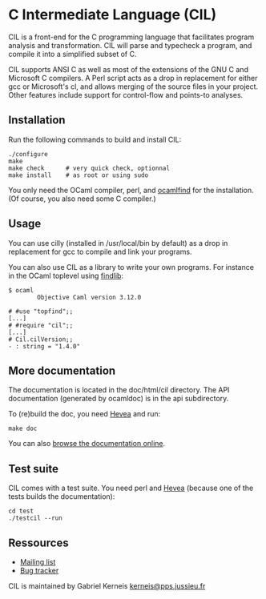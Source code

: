 C Intermediate Language (CIL)
============================

CIL is a front-end for the C programming language that facilitates
program analysis and transformation. CIL will parse and typecheck a
program, and compile it into a simplified subset of C.

CIL supports ANSI C as well as most of the extensions of the GNU C and
Microsoft C compilers. A Perl script acts as a drop in replacement for
either gcc or Microsoft's cl, and allows merging of the source files in
your project. Other features include support for control-flow and
points-to analyses.

Installation
-----------

Run the following commands to build and install CIL:

    ./configure
    make
    make check      # very quick check, optionnal
    make install    # as root or using sudo

You only need the OCaml compiler, perl, and [ocamlfind][findlib] for the
installation.  (Of course, you also need some C compiler.)

[findlib]: http://projects.camlcity.org/projects/findlib.html

Usage
-----

You can use cilly (installed in /usr/local/bin by default) as a drop in
replacement for gcc to compile and link your programs.

You can also use CIL as a library to write your own programs.  For
instance in the OCaml toplevel using [findlib][]:

    $ ocaml
            Objective Caml version 3.12.0

    # #use "topfind";;
    [...]
    # #require "cil";;
    [...]
    # Cil.cilVersion;;           
    - : string = "1.4.0"


More documentation
------------------

The documentation is located in the doc/html/cil directory.  The API
documentation (generated by ocamldoc) is in the api subdirectory.

To (re)build the doc, you need [Hevea][] and run:

    make doc

You can also [browse the documentation online][doc].

[hevea]: http://hevea.inria.fr/ "Hevea - LaTex to HTML translator"
[doc]:   http://kerneis.github.com/cil/doc/html/cil "Cil online doc"

Test suite
----------

CIL comes with a test suite.  You need perl and [Hevea][] (because one
of the tests builds the documentation):

    cd test
    ./testcil --run

Ressources
----------

* [Mailing list](https://lists.sourceforge.net/lists/listinfo/cil-users)
* [Bug tracker](http://sourceforge.net/tracker/?group_id=138953&atid=742140)

CIL is maintained by Gabriel Kerneis <kerneis@pps.jussieu.fr> 
